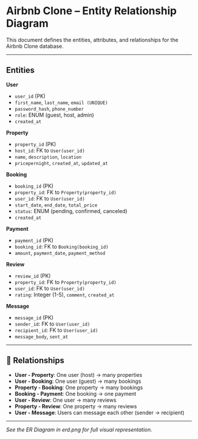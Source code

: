 # Airbnb Clone – Entity Relationship Diagram

This document defines the entities, attributes, and relationships for the Airbnb Clone database.

---

## Entities

**User**
- `user_id` (PK)
- `first_name`, `last_name`, `email (UNIQUE)`
- `password_hash`, `phone_number`
- `role`: ENUM (guest, host, admin)
- `created_at`

**Property**
- `property_id` (PK)
- `host_id`: FK to `User(user_id)`
- `name`, `description`, `location`
- `pricepernight`, `created_at`, `updated_at`

**Booking**
- `booking_id` (PK)
- `property_id`: FK to `Property(property_id)`
- `user_id`: FK to `User(user_id)`
- `start_date`, `end_date`, `total_price`
- `status`: ENUM (pending, confirmed, canceled)
- `created_at`

**Payment**
- `payment_id` (PK)
- `booking_id`: FK to `Booking(booking_id)`
- `amount`, `payment_date`, `payment_method`

**Review**
- `review_id` (PK)
- `property_id`: FK to `Property(property_id)`
- `user_id`: FK to `User(user_id)`
- `rating`: Integer (1-5), `comment`, `created_at`

**Message**
- `message_id` (PK)
- `sender_id`: FK to `User(user_id)`
- `recipient_id`: FK to `User(user_id)`
- `message_body`, `sent_at`

---

## 🔗 Relationships

- **User - Property**: One user (host) → many properties
- **User - Booking**: One user (guest) → many bookings
- **Property - Booking**: One property → many bookings
- **Booking - Payment**: One booking → one payment
- **User - Review**: One user → many reviews
- **Property - Review**: One property → many reviews
- **User - Message**: Users can message each other (sender → recipient)

---

*See the ER Diagram in erd.png for full visual representation.*
